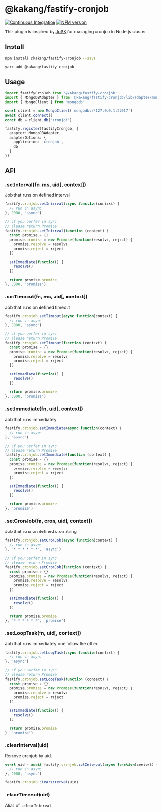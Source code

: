 # @kakang/fastify-cronjob

[![Continuous Integration](https://github.com/kaka-ng/fastify-plugins/actions/workflows/ci-cronjob.yml/badge.svg)](https://github.com/kaka-ng/fastify-plugins/actions/workflows/ci-cronjob.yml)
[![NPM version](https://img.shields.io/npm/v/@kakang/fastify-cronjob.svg?style=flat)](https://www.npmjs.com/package/@kakang/fastify-cronjob)

This plugin is inspired by [JoSK](https://github.com/veliovgroup/josk)
for managing cronjob in Node.js cluster

## Install

```bash
npm install @kakang/fastify-cronjob --save

yarn add @kakang/fastify-cronjob
```

## Usage

```ts
import fastifyCronJob from '@kakang/fastify-cronjob'
import { MongoDBAdapter } from '@kakang/fastify-cronjob/lib/adapter/mongodb'
import { MongoClient } from 'mongodb'

const client = new MongoClient('mongodb://127.0.0.1:27017')
await client.connect()
const db = client.db('cronjob')

fastify.register(fastifyCronjob, {
  adapter: MongoDBAdapter,
  adapterOptions: {
    application: 'cronjob',
    db
  }
})
```

## API

### .setInterval(fn, ms, uid[, context])

Job that runs on defined interval

```ts
fastify.cronjob.setInterval(async function(context) {
  // run in async
}, 1000, 'async')

// if you perfer in sync
// please return Promise
fastify.cronjob.setInterval(function (context) {
  const promise = {}
  promise.promise = new Promise(function(resolve, reject) {
    promise.resolve = resolve
    promise.reject = reject
  })

  setImmediate(function() {
    resolve()
  })

  return promise.promise
}, 1000, 'promise')
```

### .setTimeout(fn, ms, uid[, context])

Job that runs on defined timeout

```ts
fastify.cronjob.setTimeout(async function(context) {
  // run in async
}, 1000, 'async')

// if you perfer in sync
// please return Promise
fastify.cronjob.setTimeout(function (context) {
  const promise = {}
  promise.promise = new Promise(function(resolve, reject) {
    promise.resolve = resolve
    promise.reject = reject
  })

  setImmediate(function() {
    resolve()
  })

  return promise.promise
}, 1000, 'promise')
```

### .setImmediate(fn, uid[, context])

Job that runs immediately

```ts
fastify.cronjob.setImmediate(async function(context) {
  // run in async
}, 'async')

// if you perfer in sync
// please return Promise
fastify.cronjob.setImmediate(function (context) {
  const promise = {}
  promise.promise = new Promise(function(resolve, reject) {
    promise.resolve = resolve
    promise.reject = reject
  })

  setImmediate(function() {
    resolve()
  })

  return promise.promise
}, 'promise')
```

### .setCronJob(fn, cron, uid[, context])

Job that runs on defined cron string

```ts
fastify.cronjob.setCronJob(async function(context) {
  // run in async
}, '* * * * * *', 'async')

// if you perfer in sync
// please return Promise
fastify.cronjob.setCronJob(function (context) {
  const promise = {}
  promise.promise = new Promise(function(resolve, reject) {
    promise.resolve = resolve
    promise.reject = reject
  })

  setImmediate(function() {
    resolve()
  })

  return promise.promise
}, '* * * * * *', 'promise')
```

### .setLoopTask(fn, uid[, context])

Job that runs immediately one follow the other.

```ts
fastify.cronjob.setLoopTask(async function(context) {
  // run in async
}, 'async')

// if you perfer in sync
// please return Promise
fastify.cronjob.setLoopTask(function (context) {
  const promise = {}
  promise.promise = new Promise(function(resolve, reject) {
    promise.resolve = resolve
    promise.reject = reject
  })

  setImmediate(function() {
    resolve()
  })

  return promise.promise
}, 'promise')
```

### .clearInterval(uid)

Remove cronjob by uid.

```ts
const uid = await fastify.cronjob.setInterval(async function(context) {
  // run in async
}, 1000, 'async')

fastify.cronjob.clearInterval(uid)
```

### .clearTimeout(uid)

Alias of `.clearInterval`
